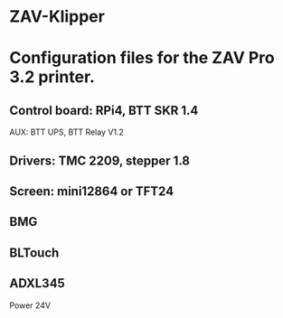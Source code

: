 # ZAV-Klipper

Configuration files for the ZAV Pro 3.2 printer.
========================
Control board: RPi4, BTT SKR 1.4
-------------------------
AUX: BTT UPS, BTT Relay V1.2

Drivers: TMC 2209, stepper 1.8
-------------------------
Screen: mini12864 or TFT24
-------------------------
BMG
-------------------------
BLTouch 
-------------------------
ADXL345
-------------------------
Power 24V
